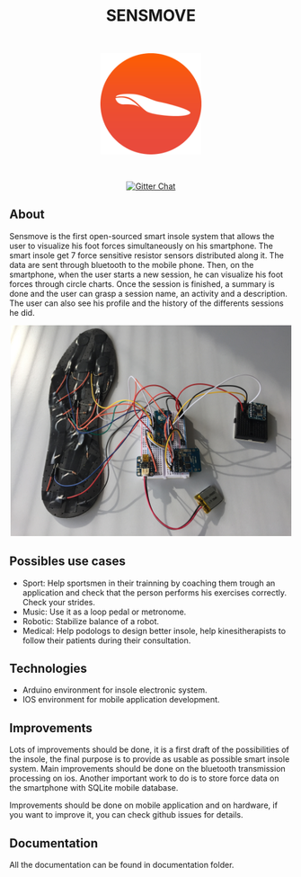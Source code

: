 <h1 align="center">SENSMOVE</h1>
<br/>
<p align="center">
  <img title="sensmove" src='design/logo.png' width="180px"/>
</p>
<br/>
<p align="center">
  <a href='#'>
    <img src='https://badges.gitter.im/Join%20Chat.svg' alt='Gitter Chat' />
  </a>
</p>

## About
Sensmove is the first open-sourced smart insole system that allows the user to visualize his foot forces simultaneously on his smartphone.
The smart insole get 7 force sensitive resistor sensors distributed along it. The data are sent through bluetooth to the mobile phone. Then, on the smartphone, when the user starts a new session, he can visualize his foot forces through circle charts. Once the session is finished, a summary is done and the user can grasp a session name, an activity and a description. The user can also see his profile and the history of the differents sessions he did.

<p align="center">
  <img title="sensmove" src='documentation/prototype_sensmove.jpg' width="500px"/>
</p>

## Possibles use cases
- Sport: Help sportsmen in their trainning by coaching them trough an application and check that the person performs his exercises correctly. Check your strides.
- Music: Use it as a loop pedal or metronome.
- Robotic: Stabilize balance of a robot.
- Medical: Help podologs to design better insole, help kinesitherapists to follow their patients during their consultation.


## Technologies
- Arduino environment for insole electronic system.
- IOS environment for mobile application development.


## Improvements
Lots of improvements should be done, it is a first draft of the possibilities of the insole, the final purpose is to provide as usable as possible smart insole system.
Main improvements should be done on the bluetooth transmission processing on ios. Another important work to do is to store force data on the smartphone with SQLite mobile database.

Improvements should be done on mobile application and on hardware, if you want to improve it, you can check github issues for details.


## Documentation
All the documentation can be found in documentation folder.
